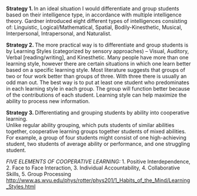 <b> Strategy 1. </b>  In an ideal situation I would differentiate and group students based on
their intelligence type, in accordance with multiple intelligence theory. Gardner introduced eight 
different types of intelligences consisting of: Linguistic, Logical/Mathematical, Spatial, 
Bodily-Kinesthetic, Musical, Interpersonal, Intrapersonal, and Naturalist.

<b> Strategy 2. </b> The more practical way is to differentiate and group students is 
by Learning Styles (categorized by sensory approaches) – Visual, Auditory, Verbal [reading/writing], and Kinesthetic. 
Many people have more than one learning style, however there are certain situations in which 
one learn better based on a specific learning style. Most literature suggests that groups of 
two or four work better than groups of three. With three there is usually an odd man out. 
The best way is to put at least one student who predominates in each learning style in each group. 
The group will function better because of the contributions of each student. Learning style can
help maximize the ability to process new information. 

<b> Strategy 3. </b> Differentiating and grouping students by ability into cooperative learning.  
Unlike regular ability grouping, which puts students of similar abilities together, cooperative 
learning groups together students of mixed abilities. For example, a group of four students might 
consist of one high-achieving student, two students of average ability or performance, and one struggling student.

<i> FIVE ELEMENTS OF COOPERATIVE LEARNING: </i> 1. Positive Interdependence, 2. Face to Face Interaction, 
3. Individual Accountability, 4. Collaborative Skills, 5. Group Processing
http://www.as.wvu.edu/phys/rotter/phys201/1_Habits_of_the_Mind/Learning_Styles.html 
